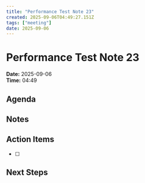 ```yaml
---
title: "Performance Test Note 23"
created: 2025-09-06T04:49:27.151Z
tags: ["meeting"]
date: 2025-09-06
---
```


# Performance Test Note 23

**Date:** 2025-09-06  
**Time:** 04:49  

## Agenda


## Notes


## Action Items
- [ ] 

## Next Steps
